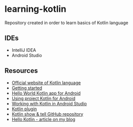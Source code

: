 # learning-kotlin
Repository created in order to learn basics of Kotlin language

IDEs
----
- IntelliJ IDEA
- Android Studio

Resources
---------
- [Official website of Kotlin language](http://kotlinlang.org/)
- [Getting started](http://kotlinlang.org/docs/tutorials/getting-started.html)
- [Hello World Kotlin app for Android](https://github.com/pwittchen/HelloAndroidKotlin)
- [Using project Kotlin for Android](https://docs.google.com/document/d/1ReS3ep-hjxWA8kZi0YqDbEhCqTt29hG8P44aA9W0DM8/edit)
- [Working with Kotlin in Android Studio](http://blog.jetbrains.com/kotlin/2013/08/working-with-kotlin-in-android-studio/)
- [Kotlin plugin](https://plugins.jetbrains.com/plugin/6954?pr=idea)
- [Kotlin show & tell GitHub repository](https://github.com/FutureProcessing/kotlin_showandtell)
- [Hello Kotlin - article on my blog](http://blog.wittchen.biz.pl/hello-kotlin/)
